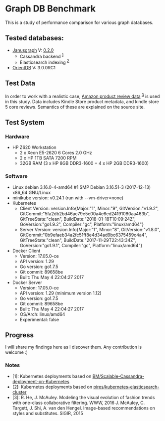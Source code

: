 # Graph DB Benchmark
This is a study of performance comparison for various graph databases.

## Tested databases:
* [Janusgraph](https://github.com/JanusGraph/janusgraph)  V: [0.2.0](https://github.com/JanusGraph/janusgraph/releases)
    * Cassandra backend <sup>[1](#F1)</sup>
    * Elasticsearch indexing <sup>[2](#F2)</sup>
* [OrientDB](https://github.com/orientechnologies/orientdb) V: 3.0.0RC1

## Test Data
In order to work with a realistic case, [Amazon product review data](http://jmcauley.ucsd.edu/data/amazon/) <sup>[3](#F3)</sup> is used in this study. Data includes Kindle Store product metadata, and kindle store 5 core reviews. Semantics of these are explained on the source site.


## Test System
### Hardware
* HP Z620 Workstation
    * 2 x Xeon E5-2620 6 Cores 2.0 GHz
    * 2 x HP 1TB SATA 7200 RPM
    * 32GB RAM (3 x HP 8GB DDR3-1600 + 4 x HP 2GB DDR3-1600)
### Software
* Linux debian 3.16.0-4-amd64 #1 SMP Debian 3.16.51-3 (2017-12-13) x86_64 GNU/Linux
* minikube version: v0.24.1 (run with --vm-driver=none)
* Kubernetes
    * Client Version: version.Info{Major:"1", Minor:"9", GitVersion:"v1.9.2", GitCommit:"5fa2db2bd46ac79e5e00a4e6ed24191080aa463b", GitTreeState:"clean", BuildDate:"2018-01-18T10:09:24Z", GoVersion:"go1.9.2", Compiler:"gc", Platform:"linux/amd64"}
    * Server Version: version.Info{Major:"1", Minor:"8", GitVersion:"v1.8.0", GitCommit:"0b9efaeb34a2fc51ff8e4d34ad9bc6375459c4a4", GitTreeState:"clean", BuildDate:"2017-11-29T22:43:34Z", GoVersion:"go1.9.1", Compiler:"gc", Platform:"linux/amd64"}
* Docker Client
    * Version:      17.05.0-ce
    * API version:  1.29
    * Go version:   go1.7.5
    * Git commit:   89658be
    * Built:        Thu May  4 22:04:27 2017
* Docker Server
    * Version:      17.05.0-ce
    * API version:  1.29 (minimum version 1.12)
    * Go version:   go1.7.5
    * Git commit:   89658be
    * Built:        Thu May  4 22:04:27 2017
    * OS/Arch:      linux/amd64
    * Experimental: false

## Progress
I will share my findings here as I discover them. Any contribution is welcome :)

### Notes
* <a name="F1">[1]</a>: Kubernetes deployments based on [BM/Scalable-Cassandra-deployment-on-Kubernetes](https://github.com/IBM/Scalable-Cassandra-deployment-on-Kubernetes)
* <a name="F2">[2]</a>: Kubernetes deployments based on [pires/kubernetes-elasticsearch-cluster](https://github.com/pires/kubernetes-elasticsearch-cluster)
* <a name="F3">[3]</a>: R. He, J. McAuley. Modeling the visual evolution of fashion trends with one-class collaborative filtering. WWW, 2016
                        J. McAuley, C. Targett, J. Shi, A. van den Hengel. Image-based recommendations on styles and substitutes. SIGIR, 2015

